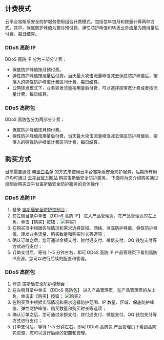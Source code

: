 ## 计费模式
云平台宙斯盾安全防护服务使用组合计费模式，包括包年包月和按量计算两种方式。其中，保底防护峰值为按月预付费，弹性防护峰值和转发业务流量为按用量后付费，每日结算。
### DDoS 高防 IP
DDoS 高防 IP 分为三部分计费：
- 保底防护峰值按月预付费。
- 弹性防护峰值按用量后付费，当天最大攻击流量峰值减去保底防护峰值后，按落入的弹性防护峰值计费区间计费，每日结算。
- 公网转发模式下，业务转发流量按用量后付费，可以选择按带宽计费或者按流量计费，每日结算。

### DDoS 高防包
DDoS 高防包分为两部分计费：
- 保底防护峰值按月预付费。
- 弹性防护峰值按用量后付费，当天最大攻击流量峰值减去保底防护峰值后，按落入的弹性防护峰值计费区间计费，每日结算。

## 购买方式
目前需要通过 [申请白名单](http://tcecqpoc.fsphere.cn/act/apply/Aegis) 的方式来使用云平台宙斯盾安全防护服务，后期所有用户均可通过 [云平台官方网站](http://tcecqpoc.fsphere.cn/)  购买宙斯盾安全防护服务。
下面将为您介绍购买通过控制台购买云平台宙斯盾安全防护服务的具体操作：
### DDoS 高防 IP
1. 登录 [宙斯盾安全防护控制台](http://console.tce.fsphere.cn/gamesec)；
2. 在左侧目录中单击 【DDoS 高防 IP】 进入产品管理页，在产品管理页的左上角，单击【购买】按钮；
 ![购买1](http://imgcache.tcecqpoc.fsphere.cn/image/main.qcloudimg.com/raw/56c8f485b122125763a81788037401eb.png)
3. 在购买页中根据实际情况和需求选择区域、网络、保底防护峰值、弹性防护峰值、转发业务流量、购买数量和购买时长等选项；
4. 确认订单之后，您可通过余额支付、财付通支付、微信支付、QQ 钱包支付等方式进行支付；
5. 订单支付后，等待 1~5 分钟左右，即可 DDoS 高防 IP 产品管理页下看到高防IP资源，您可以进行后续的配置和管理。

### DDoS 高防包
1. 登录 [宙斯盾安全防护控制台](http://console.tce.fsphere.cn/gamesec)；
2. 在左侧目录中单击 【DDoS 高防包】 进入产品管理页，在产品管理页的左上角，单击击【购买】按钮；
 ![购买2](http://imgcache.tcecqpoc.fsphere.cn/image/main.qcloudimg.com/raw/5136fce2fe98849781d4089224434fb7.png)
3. 在购买页中根据实际情况和需求选择防护范围、IP 数量、区域、保底防护峰值、弹性防护峰值、购买数量和购买时长等选项；
4. 确认订单之后，您可通过余额支付、财付通支付、微信支付、QQ 钱包支付等方式进行支付；
5. 订单支付后，等待 1~5 分钟左右，即可 DDoS 高防包 产品管理页下看到高防包资源，您可以进行后续的配置和管理。

